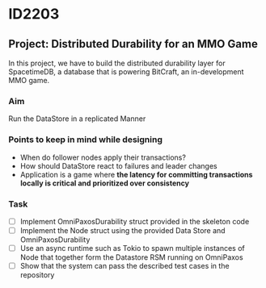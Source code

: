 # ID2203

## Project: Distributed Durability for an MMO Game

In this project, we have to build the distributed durability layer for SpacetimeDB, a database that is powering BitCraft, an in-development MMO game. 

### Aim

Run the DataStore in a replicated Manner

### Points to keep in mind while designing

- When do follower nodes apply their transactions?
- How should DataStore react to failures and leader changes
- Application is a game where **the latency for committing transactions locally is critical and prioritized over consistency**

### Task
- [ ] Implement OmniPaxosDurability struct provided in the skeleton code
- [ ] Implement the Node struct using the provided Data Store and OmniPaxosDurability
- [ ] Use an async runtime such as Tokio to spawn multiple instances of Node that together form the Datastore RSM running on OmniPaxos
- [ ] Show that the system can pass the described test cases in the repository